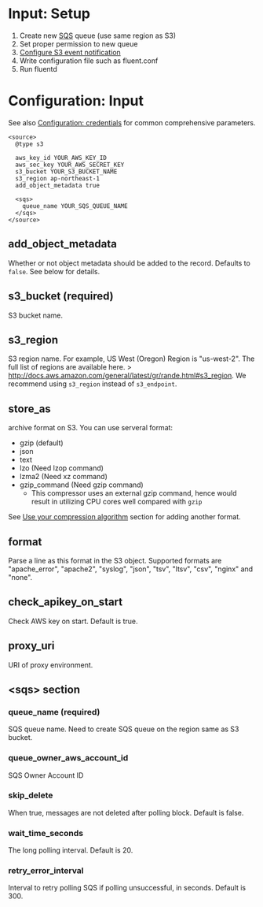# Input: Setup

1. Create new [SQS](https://aws.amazon.com/documentation/sqs/) queue (use same region as S3)
2. Set proper permission to new queue
3. [Configure S3 event notification](http://docs.aws.amazon.com/AmazonS3/latest/dev/NotificationHowTo.html)
4. Write configuration file such as fluent.conf
5. Run fluentd

# Configuration: Input

See also [Configuration: credentials](credentials.md) for common comprehensive parameters.

    <source>
      @type s3

      aws_key_id YOUR_AWS_KEY_ID
      aws_sec_key YOUR_AWS_SECRET_KEY
      s3_bucket YOUR_S3_BUCKET_NAME
      s3_region ap-northeast-1
      add_object_metadata true

      <sqs>
        queue_name YOUR_SQS_QUEUE_NAME
      </sqs>
    </source>

## add_object_metadata

Whether or not object metadata should be added to the record. Defaults to `false`. See below for details.

## s3_bucket (required)

S3 bucket name.

## s3_region

S3 region name. For example, US West (Oregon) Region is
"us-west-2". The full list of regions are available here. >
http://docs.aws.amazon.com/general/latest/gr/rande.html#s3_region. We
recommend using `s3_region` instead of `s3_endpoint`.

## store_as

archive format on S3. You can use serveral format:

* gzip (default)
* json
* text
* lzo (Need lzop command)
* lzma2 (Need xz command)
* gzip_command (Need gzip command)
  * This compressor uses an external gzip command, hence would result in utilizing CPU cores well compared with `gzip`

See [Use your compression algorithm](howto.md#use-your-compression-algorithm) section for adding another format.

## format

Parse a line as this format in the S3 object. Supported formats are
"apache_error", "apache2", "syslog", "json", "tsv", "ltsv", "csv",
"nginx" and "none".

## check_apikey_on_start

Check AWS key on start. Default is true.

## proxy_uri

URI of proxy environment.

## \<sqs\> section

### queue_name (required)

SQS queue name. Need to create SQS queue on the region same as S3 bucket.

### queue_owner_aws_account_id

SQS Owner Account ID

### skip_delete

When true, messages are not deleted after polling block. Default is false.

### wait_time_seconds

The long polling interval. Default is 20.

### retry_error_interval

Interval to retry polling SQS if polling unsuccessful, in seconds. Default is 300.
